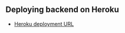 ## Deploying backend on Heroku
* [Heroku deployment URL](https://expense-tracker-mongo-express.herokuapp.com/)